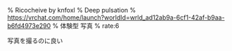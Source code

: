 % Ricocheive by knfoxl
% Deep pulsation
% https://vrchat.com/home/launch?worldId=wrld_ad12ab9a-6cf1-42af-b9aa-b6fd4973e290
% 体験型 写真
% rate:6

写真を撮るのに良い
